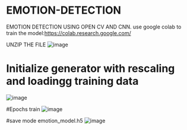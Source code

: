 # EMOTION-DETECTION
EMOTION DETECTION USING OPEN CV AND CNN.
use google colab to train the model:https://colab.research.google.com/




UNZIP THE FILE
![image](https://github.com/user-attachments/assets/cf1059ad-aacd-4980-b638-c413b0556cc1)

# Initialize generator with rescaling and loadingg training data
![image](https://github.com/user-attachments/assets/6a135a5b-b793-4d8f-8c4f-dff50de01619)

#Epochs train
![image](https://github.com/user-attachments/assets/7fb74014-a2b3-478b-bb16-14f212134ea2)

#save mode emotion_model.h5
![image](https://github.com/user-attachments/assets/1316360c-2bad-4acd-9097-56b72892292f)

